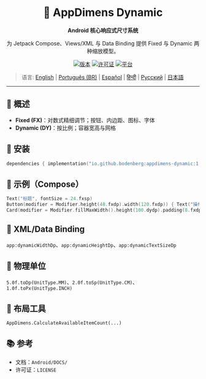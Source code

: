 <div align="center">
    <h1>📐 AppDimens Dynamic</h1>
    <p><strong>Android 核心响应式尺寸系统</strong></p>
    <p>为 Jetpack Compose、Views/XML 与 Data Binding 提供 Fixed 与 Dynamic 两种缩放模型。</p>

[![版本](https://img.shields.io/badge/version-1.0.8-blue.svg)](https://github.com/bodenberg/appdimens/releases)
[![许可证](https://img.shields.io/badge/license-Apache%202.0-green.svg)](../../../LICENSE)
[![平台](https://img.shields.io/badge/platform-Android%2021+-orange.svg)](https://developer.android.com/)
</div>

> 语言: [English](../../../../Android/appdimens_dynamic/README.md) | [Português (BR)](../../pt-BR/Android/appdimens_dynamic/README.md) | [Español](../../es/Android/appdimens_dynamic/README.md) | [हिन्दी](../../hi/Android/appdimens_dynamic/README.md) | [Русский](../../ru/Android/appdimens_dynamic/README.md) | [日本語](../../ja/Android/appdimens_dynamic/README.md)

---

## 🎯 概述
- **Fixed (FX)**：对数式精细调节；按钮、内边距、图标、字体
- **Dynamic (DY)**：按比例；容器宽高与网格

## 🚀 安装
```kotlin
dependencies { implementation("io.github.bodenberg:appdimens-dynamic:1.0.8") }
```

## 🎨 示例（Compose）
```kotlin
Text("标题", fontSize = 24.fxsp)
Button(modifier = Modifier.height(48.fxdp).width(120.fxdp)) { Text("操作") }
Card(modifier = Modifier.fillMaxWidth().height(100.dydp).padding(8.fxdp)) { }
```

## 📄 XML/Data Binding
`app:dynamicWidthDp`、`app:dynamicHeightDp`、`app:dynamicTextSizeDp`

## 📏 物理单位
`5.0f.toDp(UnitType.MM)`、`2.0f.toSp(UnitType.CM)`、`1.0f.toPx(UnitType.INCH)`

## 🧮 布局工具
`AppDimens.CalculateAvailableItemCount(...)`

## 📚 参考
- 文档：`Android/DOCS/`
- 许可证：`LICENSE`
